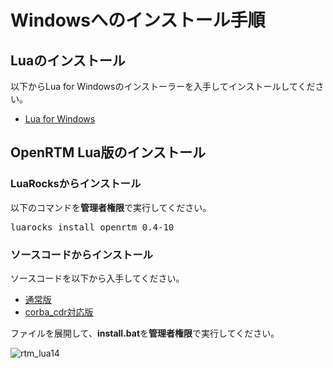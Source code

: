 # Windowsへのインストール手順
## Luaのインストール
以下からLua for Windowsのインストーラーを入手してインストールしてください。

* [Lua for Windows](https://github.com/rjpcomputing/luaforwindows/releases)


## OpenRTM Lua版のインストール

### LuaRocksからインストール

以下のコマンドを**管理者権限**で実行してください。

<pre>
luarocks install openrtm 0.4-10
</pre>


### ソースコードからインストール

ソースコードを以下から入手してください。

* [通常版](https://github.com/Nobu19800/RTM-Lua/archive/master.zip)
* [corba_cdr対応版](https://github.com/Nobu19800/RTM-Lua/archive/corba_cdr_support.zip)

ファイルを展開して、**install.bat**を**管理者権限**で実行してください。

![rtm_lua14](https://user-images.githubusercontent.com/6216077/37755636-a47fe37e-2de9-11e8-8bb4-51ab5dcde1bc.png)


